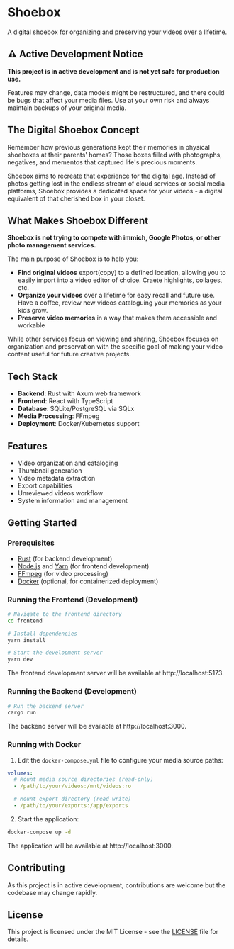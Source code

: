 # Shoebox

A digital shoebox for organizing and preserving your videos over a lifetime.

## ⚠️ Active Development Notice

**This project is in active development and is not yet safe for production use.**

Features may change, data models might be restructured, and there could be bugs that affect your media files. Use at your own risk and always maintain backups of your original media.

## The Digital Shoebox Concept

Remember how previous generations kept their memories in physical shoeboxes at their parents' homes? Those boxes filled with photographs, negatives, and mementos that captured life's precious moments.

Shoebox aims to recreate that experience for the digital age. Instead of photos getting lost in the endless stream of cloud services or social media platforms, Shoebox provides a dedicated space for your videos - a digital equivalent of that cherished box in your closet.

## What Makes Shoebox Different

**Shoebox is not trying to compete with immich, Google Photos, or other photo management services.**

The main purpose of Shoebox is to help you:

- **Find original videos** export(copy) to a defined location, allowing you to easily import into a video editor of choice. Craete highlights, collages, etc. 
- **Organize your videos** over a lifetime for easy recall and future use. Have a coffee, review new videos cataloguing your memories as your kids grow. 
- **Preserve video memories** in a way that makes them accessible and workable

While other services focus on viewing and sharing, Shoebox focuses on organization and preservation with the specific goal of making your video content useful for future creative projects.

## Tech Stack

- **Backend**: Rust with Axum web framework
- **Frontend**: React with TypeScript
- **Database**: SQLite/PostgreSQL via SQLx
- **Media Processing**: FFmpeg
- **Deployment**: Docker/Kubernetes support

## Features

- Video organization and cataloging
- Thumbnail generation
- Video metadata extraction
- Export capabilities
- Unreviewed videos workflow
- System information and management

## Getting Started

### Prerequisites

- [Rust](https://www.rust-lang.org/tools/install) (for backend development)
- [Node.js](https://nodejs.org/) and [Yarn](https://yarnpkg.com/) (for frontend development)
- [FFmpeg](https://ffmpeg.org/download.html) (for video processing)
- [Docker](https://docs.docker.com/get-docker/) (optional, for containerized deployment)

### Running the Frontend (Development)

```bash
# Navigate to the frontend directory
cd frontend

# Install dependencies
yarn install

# Start the development server
yarn dev
```

The frontend development server will be available at http://localhost:5173.

### Running the Backend (Development)

```bash
# Run the backend server
cargo run
```

The backend server will be available at http://localhost:3000.

### Running with Docker

1. Edit the `docker-compose.yml` file to configure your media source paths:

```yaml
volumes:
  # Mount media source directories (read-only)
  - /path/to/your/videos:/mnt/videos:ro

  # Mount export directory (read-write)
  - /path/to/your/exports:/app/exports
```

2. Start the application:

```bash
docker-compose up -d
```

The application will be available at http://localhost:3000.

## Contributing

As this project is in active development, contributions are welcome but the codebase may change rapidly.

## License

This project is licensed under the MIT License - see the [LICENSE](LICENSE) file for details.
